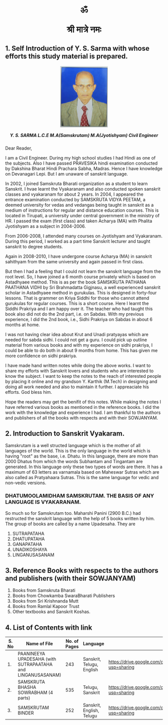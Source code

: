 <h1 align="center">
  ॐ

  श्री मात्रे नमः  
</h1>


## 1. Self Introduction of Y. S. Sarma with whose efforts this study material is prepared.

<h5 align="center">

<img src="photo.jpg" width=30% height=30%>

Y. S. SARMA L.C.E M.A(Samskrutam) M.A(Jyotishyam) Civil Engineer

</h5>





Dear Reader, 

I am a Civil Engineer. During my high school studies I had Hindi as one of the subjects. Also I have passed PRAVESIKA hindi examination conducted by Dakshina Bharat Hindi Prachara Sabha, Madras. Hence I have knowledge on Devanagari Lepi. But I am unaware of sanskrit language. 

In 2002, I joined Samskruta Bharati organization as a student to learn Sanskrit. I hvae learnt the Vyakaranam and also conducted spoken sanskrit classes and vyakaranam for about 2 years. In 2004, I appeared the entrance examination conducted by SAMSKRUTA VIDYA PEETAM, a deemed university for vedas and vedangas being taught in sanskrit as a medium of instructions for regular and distance education courses. This is located in Tirupati, a university under central government in the ministry of HR. I passed the exam (first class) and taken Acharya (MA) with Phalita Jyotishyam as a subject in 2004-2006. 

From 2006-2008, I attended many courses on Jyotishyam and Vyakaranam. During this period, I worked as a part time Sanskrit lecturer and taught sanskrit to degree students.

Again in 2008-2010, I have undergone course Acharya (MA) in sanskrit sahithyam from the same university and again passed in first class. 

But then I had a feeling that I could not learn the sanskrit language from the root level. So, I have joined a 6 month course privately which is based on Astadhyaee method. This is as per the book SAMSKRUTA PATHANA PAATHANA VIDHI by Sri Brahmadatta Gigjnasu, a well experienced sanskrit scholar in Astadhyaee method in gurukulas. This is designed in forty-four lessons. That is grammer on Kriya Siddhi for those who cannot attend gurukulas for regular courses. This is a short course. Here I learnt the Siddhi Prakriya and I am happy over it. The teacher who had taught this book also did not do the 2nd part, i.e. on Sabdas. With my previous experience, I did the 2nd book, i.e., Sidhi Prakriya on Sabdas in about 6 months at home. 

I was not having clear idea about Krut and Unadi pratyayas which are needed for sabda sidhi. I could not get a guru. I could pick up outline material from various books and with my experience on sidhi prakriya, I could be able to do both in about 9 months from home. This has given me more confidence on sidhi prakriya. 

I have made hand written notes while doing the above works. I want to share my efforts with Sanskrit lovers and students who are interested to know the subject. I want to keep the notes to the reach of interested people by placing it online and my grandson Y. Karthik (M.Tech) in designing and doing all work needed and also to maintain it further. I appreaciate his efforts. God bless him. 

Hope the readers may get the benifit of this notes. While making the notes I have referred various books as mentioned in the reference books. I did the work with the knowledge and experience I had. I am thankful to the authors and publishers of all the books with respects and with their SOWJANYAM.

## 2. Introduction to Sanskrit Vyakaram.

Samskrutam is a well structed language which is the mother of all languages of the world. This is the only language in the world which is having "root" as the base, i.e. Dhatu. In this language, there are more than 2000 Dhatus from which the words Subhantam and Tingantam are generated. In this language only these two types of words are there. It has a maximum of 63 letters as varnamala based on Maheswar Sutras which are also called as Pratyahaara Sutras. This is the same language for vedic and non-vedic versions. 

### DHATUMOOLAMIDHAM SAMSKRUTAM. THE BASIS OF ANY LANGUAGE IS VYAKARANAM.
So much so for Samskrutam too. Maharshi Panini (2900 B.C.) had restructed the sanskrit language with the help of 5 books written by him. The group of books are called by a name Upadesaha. They are
1. SUTRAPATAHA
2. DHATUPATAHA
3. GANAPATAHA
4. UNADIKOSHAYA
5. LINGANUSASANAM

## 3. Reference Books with respects to the authors and publishers (with their SOWJANYAM)
1. Books from Samskruta Bharati
2. Books from Chowkamba SwaraBharati Publishers
3. Books from Sri Krishnanda Mutt
4. Books from Ramlal Kapoor Trust
5. Other textbooks and Sanskrit Koshas.


## 4. List of Contents with link
| S. No  | Name of File | No. of Pages | Language | Link
| ------------- | ------------- | ------------- | ------------- | ------------- | 
| 1. | PAANINEEYA UPADESAHA (with SUTRAPAATAHA and LINGANUSASANAM) | 243 | Sanskrit, Telugu, English | https://drive.google.com/drive/folders/1e3_AZd6AHW2IgztiTSxJBwnqrbf8kpJ0?usp=sharing
| 2. | SAMSKRUTA BHASHA SOWRABHAM (4 parts) | 535 | Telugu, Sanskrit | https://drive.google.com/drive/folders/1_5VEncUJGmMnNKS1a1gDHWJar_pXkyE8?usp=sharing
| 3. | SAMSKRUTAM BINDER | 252 | Sanskrit, English, Telugu | https://drive.google.com/drive/folders/1m7g_88w-JTksAPqDWcvlu15LyBRcRVfi?usp=sharing


